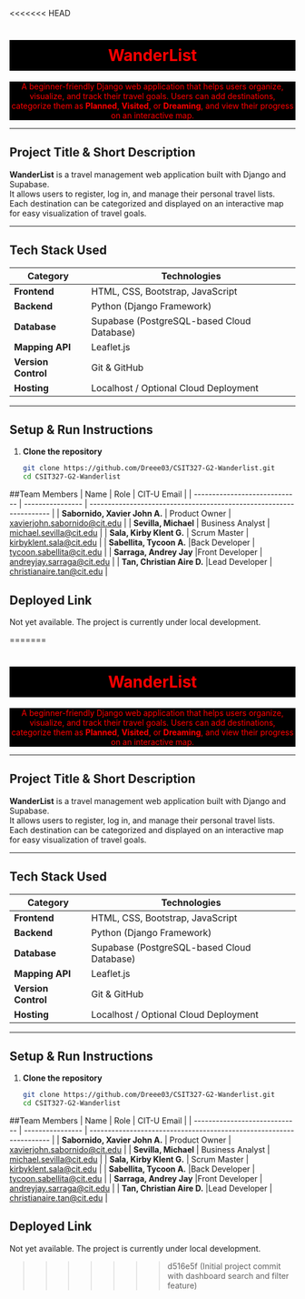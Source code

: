 <<<<<<< HEAD
<h1 align="center" style="color:red; background-color:black; padding:10px;">WanderList</h1>

<p align="center" style="color:red; background-color:black;">
A beginner-friendly Django web application that helps users organize, visualize, and track their travel goals. Users can add destinations, categorize them as <b>Planned</b>, <b>Visited</b>, or <b>Dreaming</b>, and view their progress on an interactive map.
</p>

---

## Project Title & Short Description
**WanderList** is a travel management web application built with Django and Supabase.  
It allows users to register, log in, and manage their personal travel lists.  
Each destination can be categorized and displayed on an interactive map for easy visualization of travel goals.

---

## Tech Stack Used

| Category | Technologies |
|-----------|---------------|
| **Frontend** | HTML, CSS, Bootstrap, JavaScript |
| **Backend** | Python (Django Framework) |
| **Database** | Supabase (PostgreSQL-based Cloud Database) |
| **Mapping API** | Leaflet.js |
| **Version Control** | Git & GitHub |
| **Hosting** | Localhost / Optional Cloud Deployment |

---

## Setup & Run Instructions

1. **Clone the repository**
   ```bash
   git clone https://github.com/Dreee03/CSIT327-G2-Wanderlist.git
   cd CSIT327-G2-Wanderlist

##Team Members
| Name                          | Role             | CIT-U Email                                                         |
| ----------------------------- | ---------------- | ------------------------------------------------------------------- |
| **Sabornido, Xavier John A.** | Product Owner    | [xavierjohn.sabornido@cit.edu](mailto:xavierjohn.sabornido@cit.edu) |
| **Sevilla, Michael**          | Business Analyst | [michael.sevilla@cit.edu](mailto:michael.sevilla@cit.edu)           |
| **Sala, Kirby Klent G.**      | Scrum Master     | [kirbyklent.sala@cit.edu](mailto:kirbyklent.sala@cit.edu)           |
| **Sabellita, Tycoon A.**      |Back Developer        | [tycoon.sabellita@cit.edu](mailto:tycoon.sabellita@cit.edu)         |
| **Sarraga, Andrey Jay**       |Front Developer        | [andreyjay.sarraga@cit.edu](mailto:andreyjay.sarraga@cit.edu)       |
| **Tan, Christian Aire D.**    |Lead Developer        | [christianaire.tan@cit.edu](mailto:christianaire.tan@cit.edu)       |


## Deployed Link
Not yet available. The project is currently under local development.


=======
<h1 align="center" style="color:red; background-color:black; padding:10px;">WanderList</h1>

<p align="center" style="color:red; background-color:black;">
A beginner-friendly Django web application that helps users organize, visualize, and track their travel goals. Users can add destinations, categorize them as <b>Planned</b>, <b>Visited</b>, or <b>Dreaming</b>, and view their progress on an interactive map.
</p>

---

## Project Title & Short Description
**WanderList** is a travel management web application built with Django and Supabase.  
It allows users to register, log in, and manage their personal travel lists.  
Each destination can be categorized and displayed on an interactive map for easy visualization of travel goals.

---

## Tech Stack Used

| Category | Technologies |
|-----------|---------------|
| **Frontend** | HTML, CSS, Bootstrap, JavaScript |
| **Backend** | Python (Django Framework) |
| **Database** | Supabase (PostgreSQL-based Cloud Database) |
| **Mapping API** | Leaflet.js |
| **Version Control** | Git & GitHub |
| **Hosting** | Localhost / Optional Cloud Deployment |

---

## Setup & Run Instructions

1. **Clone the repository**
   ```bash
   git clone https://github.com/Dreee03/CSIT327-G2-Wanderlist.git
   cd CSIT327-G2-Wanderlist

##Team Members
| Name                          | Role             | CIT-U Email                                                         |
| ----------------------------- | ---------------- | ------------------------------------------------------------------- |
| **Sabornido, Xavier John A.** | Product Owner    | [xavierjohn.sabornido@cit.edu](mailto:xavierjohn.sabornido@cit.edu) |
| **Sevilla, Michael**          | Business Analyst | [michael.sevilla@cit.edu](mailto:michael.sevilla@cit.edu)           |
| **Sala, Kirby Klent G.**      | Scrum Master     | [kirbyklent.sala@cit.edu](mailto:kirbyklent.sala@cit.edu)           |
| **Sabellita, Tycoon A.**      |Back Developer        | [tycoon.sabellita@cit.edu](mailto:tycoon.sabellita@cit.edu)         |
| **Sarraga, Andrey Jay**       |Front Developer        | [andreyjay.sarraga@cit.edu](mailto:andreyjay.sarraga@cit.edu)       |
| **Tan, Christian Aire D.**    |Lead Developer        | [christianaire.tan@cit.edu](mailto:christianaire.tan@cit.edu)       |


## Deployed Link
Not yet available. The project is currently under local development.


>>>>>>> d516e5f (Initial project commit with dashboard search and filter feature)
